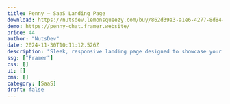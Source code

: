 ```yaml
---
title: Penny — SaaS Landing Page
download: https://nutsdev.lemonsqueezy.com/buy/862d39a3-a1e6-4277-8d84-29663dfc5a05
demo: https://penny-chat.framer.website/
price: 44
author: "NutsDev"
date: 2024-11-30T10:11:12.526Z
description: "Sleek, responsive landing page designed to showcase your AI chatbot’s features and capture leads. With a modern layout, easy customization, and optimized for conversions, it’s ideal for launching AI-driven solutions."
ssg: ["Framer"]
css: []
ui: []
cms: []
category: [SaaS]
draft: false
---
```

